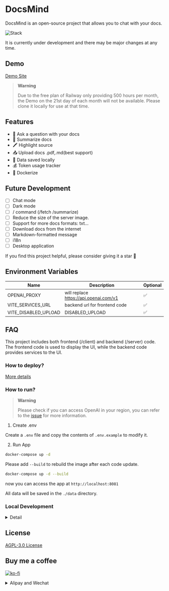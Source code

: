 # DocsMind

DocsMind is an open-source project that allows you to chat with your docs.

![Stack](https://skillicons.dev/icons?i=vite,react,ts,tailwind,flask)

It is currently under development and there may be major changes at any time.

## Demo

[Demo Site](https://docs-mind.alanwang.site/)

> **Warning**
>
> Due to the free plan of Railway only providing 500 hours per month, the Demo on the 21st day of each month will not be available. Please clone it locally for use at that time.

## Features

- 🤖 Ask a question with your docs
- 📝 Summarize docs
- 🖍️ Highlight source
- 📤 Upload docs .pdf,.md(best support)
- 💾 Data saved locally
- 💰 Token usage tracker
- 🐳 Dockerize

## Future Development

- [ ] Chat mode
- [ ] Dark mode
- [ ] / command (/fetch /summarize)
- [ ] Reduce the size of the server image.
- [ ] Support for more docs formats: txt...
- [ ] Download docs from the internet
- [ ] Markdown-formatted message
- [ ] i18n
- [ ] Desktop application

If you find this project helpful, please consider giving it a star 🌟

## Environment Variables

| Name                 | Description                            | Optional |
| -------------------- | -------------------------------------- | -------- |
| OPENAI_PROXY         | will replace https://api.openai.com/v1 | ✅       |
| VITE_SERVICES_URL    | backend url for frontend code          | ✅       |
| VITE_DISABLED_UPLOAD | DISABLED_UPLOAD                        | ✅       |

## FAQ

This project includes both frontend (/client) and backend (/server) code. The frontend code is used to display the UI, while the backend code provides services to the UI.

### How to deploy?

[More details](https://github.com/3Alan/DocsMind/blob/main/Deployment.md)

### How to run?

> **Warning**
>
> Please check if you can access OpenAI in your region, you can refer to the [issue](https://github.com/3Alan/DocsMind/issues/3#issuecomment-1511470063) for more information.

1. Create .env

Create a `.env` file and copy the contents of `.env.example` to modify it.

2. Run App

```bash
docker-compose up -d
```

Please add `--build` to rebuild the image after each code update.

```bash
docker-compose up -d --build
```

now you can access the app at `http://localhost:8081`

All data will be saved in the `./data` directory.

### Local Development

<details>
  <summary>Detail</summary>

#### Create .env

Create a `.env` file and copy the contents of `.env.example` to modify it.

#### Run Frontend UI

1. Install dependencies

```
yarn
```

2. Run app

```
yarn dev
```

#### Run Backend Services

you need a python environment

1. Create virtual environment

```
cd server
python -m venv .venv
```

2. Active virtual environment

windows

```
.venv\Scripts\activate
```

mac

```
. .venv/bin/activate
```

3. Install dependencies

```
pip install -r requirements.txt
```

4. Run Services

```
flask run --reload --port=8080
```

</details>

## License

[AGPL-3.0 License](https://github.com/3Alan/DocsMind/blob/main/LICENSE)

## Buy me a coffee

[![ko-fi](https://ko-fi.com/img/githubbutton_sm.svg)](https://ko-fi.com/N4N1L5Y7V)

<details>
  <summary>Alipay and Wechat</summary>
  <img height="300" src="https://raw.githubusercontent.com/3Alan/images/master/img/%E5%BE%AE%E4%BF%A1%E6%94%AF%E4%BB%98%E5%AE%9D%E4%BA%8C%E5%90%88%E4%B8%80%E6%94%B6%E6%AC%BE%E7%A0%81.jpg" />
</details>
